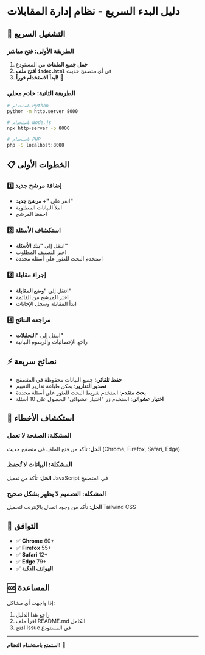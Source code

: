 # دليل البدء السريع - نظام إدارة المقابلات

## 🚀 التشغيل السريع

### الطريقة الأولى: فتح مباشر
1. **حمل جميع الملفات** من المستودع
2. **افتح ملف `index.html`** في أي متصفح حديث
3. **ابدأ الاستخدام فوراً!** 🎉

### الطريقة الثانية: خادم محلي
```bash
# باستخدام Python
python -m http.server 8000

# باستخدام Node.js
npx http-server -p 8000

# باستخدام PHP
php -S localhost:8000
```

## 📋 الخطوات الأولى

### 1️⃣ إضافة مرشح جديد
- انقر على **"+ مرشح جديد"**
- املأ البيانات المطلوبة
- احفظ المرشح

### 2️⃣ استكشاف الأسئلة
- انتقل إلى **"بنك الأسئلة"**
- اختر التصنيف المطلوب
- استخدم البحث للعثور على أسئلة محددة

### 3️⃣ إجراء مقابلة
- انتقل إلى **"وضع المقابلة"**
- اختر المرشح من القائمة
- ابدأ المقابلة وسجل الإجابات

### 4️⃣ مراجعة النتائج
- انتقل إلى **"التحليلات"**
- راجع الإحصائيات والرسوم البيانية

## ⚡ نصائح سريعة

- **حفظ تلقائي**: جميع البيانات محفوظة في المتصفح
- **تصدير التقارير**: يمكن طباعة تقارير التقييم
- **بحث متقدم**: استخدم شريط البحث للعثور على أسئلة محددة
- **اختيار عشوائي**: استخدم زر "اختيار عشوائي" للحصول على 10 أسئلة

## 🔧 استكشاف الأخطاء

### المشكلة: الصفحة لا تعمل
**الحل**: تأكد من فتح الملف في متصفح حديث (Chrome, Firefox, Safari, Edge)

### المشكلة: البيانات لا تُحفظ
**الحل**: تأكد من تفعيل JavaScript في المتصفح

### المشكلة: التصميم لا يظهر بشكل صحيح
**الحل**: تأكد من وجود اتصال بالإنترنت لتحميل Tailwind CSS

## 📱 التوافق

- ✅ **Chrome** 60+
- ✅ **Firefox** 55+
- ✅ **Safari** 12+
- ✅ **Edge** 79+
- ✅ **الهواتف الذكية**

## 🆘 المساعدة

إذا واجهت أي مشاكل:
1. راجع هذا الدليل
2. اقرأ ملف README.md الكامل
3. افتح Issue في المستودع

---

**استمتع باستخدام النظام!** 🎯
